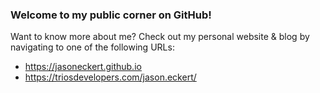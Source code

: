 ### Welcome to my public corner on GitHub! 
Want to know more about me? Check out my personal website & blog by navigating to one of the following URLs:
- https://jasoneckert.github.io
- https://triosdevelopers.com/jason.eckert/

<!--
**jasoneckert/jasoneckert** is a ✨ _special_ ✨ repository because its `README.md` (this file) appears on your GitHub profile.

Here are some ideas to get you started:

- 🔭 I’m currently working on ...
- 🌱 I’m currently learning ...
- 👯 I’m looking to collaborate on ...
- 🤔 I’m looking for help with ...
- 💬 Ask me about ...
- 📫 How to reach me: ...
- 😄 Pronouns: ...
- ⚡ Fun fact: ...
-->
